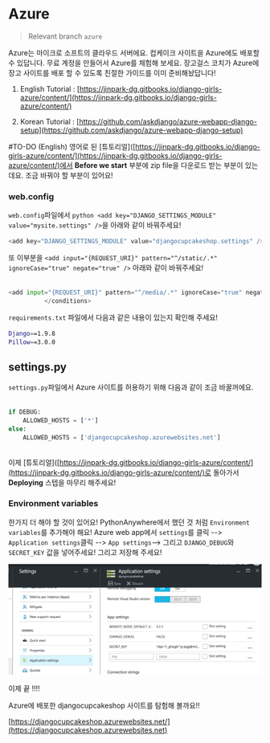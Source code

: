 # Azure

> Relevant branch `azure`

Azure는 마이크로 소프트의 클라우드 서버에요. 컵케이크 사이트을 Azure에도 배포할수 있답니다. 무료 계정을 만들어서 Azure를 체험해 보세요. 장고걸스 코치가 Azure에 장고 사이트를 배포 할 수 있도록 친절한 가이드를 이미 준비해놨답니다!

1. English Tutorial : [https://jinpark-dg.gitbooks.io/django-girls-azure/content/](https://jinpark-dg.gitbooks.io/django-girls-azure/content/)

1. Korean Tutorial : [https://github.com/askdjango/azure-webapp-django-setup](https://github.com/askdjango/azure-webapp-django-setup)


#TO-DO (English)
영어로 된 [튜토리얼]([https://jinpark-dg.gitbooks.io/django-girls-azure/content/](https://jinpark-dg.gitbooks.io/django-girls-azure/content/)에서 **Before we start** 부분에 zip file을 다운로드 받는 부분이 있는데요. 조금 바꿔야 할 부분이 있어요! 

### web.config
`web.config`파일에서 `python <add key="DJANGO_SETTINGS_MODULE" value="mysite.settings" />`을 아래와 같이 바꿔주세요!

```python
<add key="DJANGO_SETTINGS_MODULE" value="djangocupcakeshop.settings" />
```

또 이부분을  `<add input="{REQUEST_URI}" pattern="^/static/.*" ignoreCase="true" negate="true" />` 아래와 같이 바꿔주세요!

```python

<add input="{REQUEST_URI}" pattern="^/media/.*" ignoreCase="true" negate="true" />
          </conditions>
```

`requirements.txt` 파일에서 다음과 같은 내용이 있는지 확인해 주세요!

```bash
Django==1.9.8
Pillow==3.0.0

```

## settings.py

`settings.py`파일에서 Azure 사이트를 허용하기 위해 다음과 같이 조금 바꿀꺼에요.

```python

if DEBUG:
    ALLOWED_HOSTS = ['*']
else:
    ALLOWED_HOSTS = ['djangocupcakeshop.azurewebsites.net']
    
```

이제 [튜토리얼]([https://jinpark-dg.gitbooks.io/django-girls-azure/content/](https://jinpark-dg.gitbooks.io/django-girls-azure/content/)로 돌아가서 **Deploying** 스텝을 마무리 해주세요!


### Environment variables
한가지 더 해야 할 것이 있어요! PythonAnywhere에서 했던 것 처럼 `Environment variables`를 추가해야 해요! Azure web app에서 `settings`를 클릭 --> `Application settings`클릭 --> `App settings`--> 그리고 `DJANGO_DEBUG`와 `SECRET_KEY` 값을 넣어주세요! 그리고 저장해 주세요! 

![](azure_app_settings.png)

이제 끝 !!!!

Azure에 배포한 djangocupcakeshop 사이트를  탐험해 볼까요!!

[https://djangocupcakeshop.azurewebsites.net/](https://djangocupcakeshop.azurewebsites.net)
